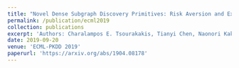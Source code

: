 ```yaml
---
title: "Novel Dense Subgraph Discovery Primitives: Risk Aversion and Exclusion Queries"
permalink: /publication/ecml2019
collection: publications
excerpt: 'Authors: Charalampos E. Tsourakakis, Tianyi Chen, Naonori Kakimura and Jakub Pachocki'
date: 2019-09-20
venue: 'ECML-PKDD 2019'
paperurl: 'https://arxiv.org/abs/1904.08178'
---
```

